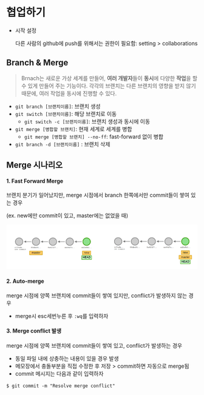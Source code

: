# 협업하기

- 시작 설정 

  다른 사람의 github에 push를 위해서는 권한이 필요함: setting > collaborations



## Branch & Merge

>Brnach는 새로운 가상 세계를 만들어, **여러 개발자**들이 **동시**에 다양한 **작업**을 할 수 있게 만들어 주는 기능이다. 각각의 브랜치는 다른 브랜치의 영향을 받지 않기 때문에, 여러 작업을 동시에 진행할 수 있다.

- `git branch [브랜치이름]`: 브랜치 생성
- `git switch [브랜치이름]`: 해당 브랜치로 이동
  - `git switch -c [브랜치이름]`: 브랜치 생성과 동시에 이동
- `git merge [병합할 브랜치]`: 현재 세계로 세계를 병합
  - `git merge [병합할 브랜치] --no-ff`: fast-forward 없이 병합
- `git branch -d [브랜치이름]` : 브랜치 삭제





## Merge 시나리오

#### 1. Fast Forward Merge

브랜치 분기가 일어났지만, merge 시점에서 branch 한쪽에서만 commit들이 쌓여 있는 경우

(ex. new에만 commit이 있고, master에는 없었을 때)

![](02_git_branch&merge.assets/0.PNG)



#### 2. Auto-merge

merge 시점에 양쪽 브랜치에 commit들이 쌓여 있지만, conflict가 발생하지 않는 경우

- merge시 esc세번누른 후 `:wq`를 입력하자



#### 3. Merge conflict 발생

merge 시점에 양쪽 브랜치에 commit들이 쌓여 있고, conflict가 발생하는 경우

- 동일 파일 내에 상충하는 내용이 있을 경우 발생
- 메모장에서 충돌부분을 직접 수정한 후 저장  > commit하면 자동으로 merge됨
- commit 메시지는 다음과 같이 입력하자

```shell
$ git commit -m "Resolve merge conflict"
```



